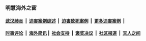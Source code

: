 
### 明慧海外之窗

####  [武汉肺炎](indexes/365.md?t=07040201) &nbsp;|&nbsp;  [迫害案例综述](indexes/328.md?t=07040201) &nbsp;|&nbsp; [迫害致死案例](indexes/277.md?t=07040201)  &nbsp;|&nbsp; [更多迫害案例](indexes/81.md?t=07040201)  &nbsp;|&nbsp; 
####  [时事评论](indexes/19.md?t=07040201) &nbsp;|&nbsp; [海外简讯](indexes/245.md?t=07040201)&nbsp;|&nbsp;  [社会支持](indexes/140.md?t=07040201) &nbsp;|&nbsp; [褒奖决议](indexes/282.md?t=07040201) &nbsp;|&nbsp; [社区报道](indexes/91.md?t=07040201)  &nbsp;|&nbsp; [天人之间](indexes/78.md?t=07040201) 

